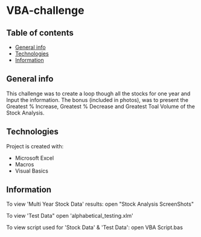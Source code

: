 # VBA-challenge
## Table of contents
* [General info](#general-info)
* [Technologies](#technologies)
* [Information](#information)

## General info
This challenge was to create a loop though all the stocks for one year and Input the information. The bonus (included in photos), was to present the Greatest % Increase, Greatest % Decrease and Greatest Toal Volume of the Stock Analysis.
	
## Technologies
Project is created with:
* Microsoft Excel
* Macros
* Visual Basics
	
## Information
To view 'Multi Year Stock Data' results:
	open "Stock Analysis ScreenShots"

To view 'Test Data"
	open 'alphabetical_testing.xlm'

To view script used for 'Stock Data' & 'Test Data':
	open VBA Script.bas
